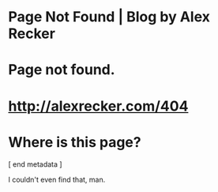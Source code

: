 # Page Not Found | Blog by Alex Recker
# Page not found.
# http://alexrecker.com/404
# Where is this page?

[ end metadata ]

I couldn't even find that, man.